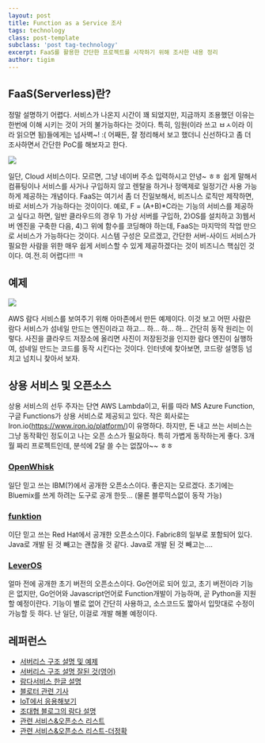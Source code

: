```yaml
--- 
layout: post  
title: Function as a Service 조사  
tags: technology
class: post-template
subclass: 'post tag-technology'      
excerpt: FaaS를 활용한 간단한 프로젝트를 시작하기 위해 조사한 내용 정리       
author: tigim 
---  
```


## FaaS(Serverless)란?  

정말 설명하기 어렵다. 서비스가 나온지 시간이 꽤 되었지만, 지금까지 조용했던 이유는 한번에  이해 시키는 것이 거의 불가능하다는 것이다. 특히, 임원(이라 쓰고 ㅂㅅ이라 이라 읽으면 됨)들에게는 넘사벽~! :( 어째든, 잘 정리해서 보고 했더니 신선하다고 좀 더 조사하면서 간단한 PoC를 해보자고 한다.  

![](http://martinfowler.com/articles/serverless/sps.svg)
  
일단, Cloud 서비스이다. 모르면, 그냥 네이버 주소 입력하시고 안녕~ ㅎㅎ 쉽게 말해서 컴퓨팅이나 서비스를 사거나 구입하지 않고 렌탈을 하거나 정액제로 일정기간 사용 가능하게 제공하는 개념이다. FaaS는 여기서 좀 더 진일보해서, 비즈니스 로직만 제작하면, 바로 서비스가 가능하다는 것이이다. 예로, F = (A+B)*C라는 기능의 서비스를 제공하고 싶다고 하면, 일반 클라우드의 경우 1) 가상 서버를 구입하, 2)OS를 설치하고 3)웹서버 엔진을 구축한 다음, 4)그 위에 함수를 코딩해야 하는데, FaaS는 마지막의 작업 만으로 서비스가 가능하다는 것이다. 시스템 구성은 모르겠고, 간단한 서버-사이드 서비스가 필요한 사람을 위한 매우 쉽게 서비스할 수 있게 제공하겠다는 것이 비즈니스 핵심인 것이다. 여.전.히 어렵다!!! ㅋ
  
## 예제  

![](http://image.slidesharecdn.com/serverlessarchitecturelambdaapigateway-160526063910/95/aws-lambda-api-gateway-serverless-architecture-10-638.jpg?cb=1464676751)  

AWS 람다 서비스를 보여주기 위해 아마존에서 만든 예제이다. 이것 보고 어떤 사람은 람다 서비스가 섬네일 만드는 엔진이라고 하고... 하... 하... 하... 간단히 동작 원리는 이렇다. 사진을 클라우드 저장소에 올리면 사진이 저장된것을 인지한 람다 엔진이 실행하여, 섬네일 만드는 코드를 동작 시킨다는 것이다. 인터넷에 찾아보면, 코드랑 설명등 넘치고 넘치니 찾아서 보자.  

## 상용 서비스 및 오픈소스  
  
상용 서비스의 선두 주자는 단연 AWS Lambda이고, 뒤를 따라 MS Azure Function, 구글 Functions가 상용 서비스로 제공되고 있다. 작은 회사로는 Iron.io(https://www.iron.io/platform/)이 유명하다. 하지만, 돈 내고 쓰는 서비스는 그냥 동작확인 정도이고 나는 오픈 소스가 필요하다. 특히 가볍게 동작하는게 좋다. 3개월 짜리 프로젝트인데, 분석에 2달 쓸 수는 없잖아~~ ㅎㅎ 
  
### [OpenWhisk](https://github.com/openwhisk/openwhisk)  
일단 믿고 쓰는 IBM(?)에서 공개한 오픈소스이다. 좋은지는 모르겠다. 초기에는 Bluemix를 쓰게 하려는 도구로 공개 한듯... (물론 블루믹스없이 동작 가능)  

### [funktion](https://github.com/fabric8io/funktion)  
이단 믿고 쓰는 Red Hat에서 공개한 오픈소스이다. Fabric8의 일부로 포함되어 있다. Java로 개발 된 것 빼고는 괜찮을 것 같다. Java로 개발 된 것 빼고는....

### [LeverOS](https://github.com/leveros/leveros)  
얼마 전에 공개한 초기 버전의 오픈소스이다. Go언어로 되어 있고, 초기 버전이라 기능은 없지만, Go언어와 Javascript언어로 Function개발이 가능하며, 곧 Python을 지원할 예정이란다. 기능이 별로 없어 간단히 사용하고, 소스코드도 짧아서 입맛대로 수정이 가능할 듯 하다. 난 일단, 이걸로 개발 해볼 예정이다. 


## 레퍼런스  
  
- [서버리스 구조 설명 및 예제](http://www.slideshare.net/awskorea/serverless-architecture-lambda-api-gateway)  
- [서버리스 구조 설명 잘된 것(영어)](http://martinfowler.com/articles/serverless.html)
- [람다서비스 한글 설명](http://egloos.zum.com/sweeper/v/3015035)  
- [블로터 관련 기사](http://www.bloter.net/archives/221869)  
- [IoT에서 응용해보기](http://hamait.tistory.com/628) 
- [조대협 블로그의 람다 설명](http://bcho.tistory.com/984) 
- [관련 서비스&오픈소스 리스트](https://github.com/anaibol/awesome-serverless)
- [관련 서비스&오픈소스 리스트-더정확](https://451research.com/report-short?entityId=89566)